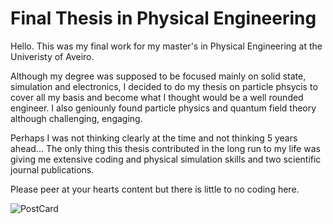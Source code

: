 # Final Thesis in Physical Engineering

Hello. This was my final work for my master's in Physical Engineering at the Univeristy of Aveiro. 

Although my degree was supposed to be focused mainly on solid state, simulation and electronics, I decided to do my thesis on particle phsycis to cover all my basis and become what I thought would be a well rounded engineer. I also geniounly found particle physics and quantum field theory although challenging, engaging.  

Perhaps I was not thinking clearly at the time and not thinking 5 years ahead... The only thing this thesis contributed in the long run to my life was giving me extensive coding and physical simulation skills and two scientific journal publications. 

Please peer at your hearts content but there is little to no coding here. 

![PostCard](https://github.com/NovaCogitate/Thesis/assets/70231839/59fcc9af-fcb1-4c0a-8fdd-1f77bec52e8d)
